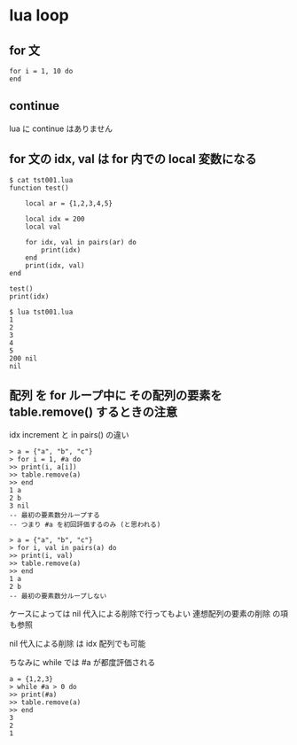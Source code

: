 
# lua loop


## for 文

```
for i = 1, 10 do
end
```


## continue

lua に continue はありません


## for 文の idx, val は for 内での local 変数になる

```
$ cat tst001.lua 
function test()

	local ar = {1,2,3,4,5}

	local idx = 200
	local val

	for idx, val in pairs(ar) do
		print(idx)
	end
	print(idx, val)
end

test()
print(idx)

$ lua tst001.lua
1
2
3
4
5
200	nil
nil
```


## 配列 を for ループ中に その配列の要素を table.remove() するときの注意

idx increment と in pairs() の違い

```
> a = {"a", "b", "c"}
> for i = 1, #a do 
>> print(i, a[i])
>> table.remove(a)
>> end
1 a
2 b
3 nil
-- 最初の要素数分ループする
-- つまり #a を初回評価するのみ (と思われる) 
```

```
> a = {"a", "b", "c"} 
> for i, val in pairs(a) do 
>> print(i, val)
>> table.remove(a)
>> end
1 a
2 b
-- 最初の要素数分ループしない
```

ケースによっては nil 代入による削除で行ってもよい
連想配列の要素の削除 の項 も参照

nil 代入による削除 は idx 配列でも可能

ちなみに while では #a が都度評価される

```
a = {1,2,3}
> while #a > 0 do 
>> print(#a) 
>> table.remove(a) 
>> end
3
2
1
```












